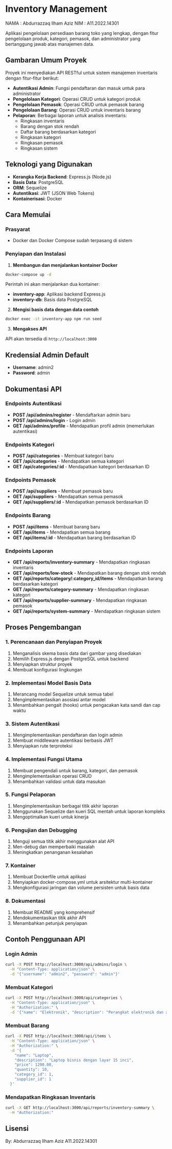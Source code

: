# Inventory Management

NAMA  : Abdurrazzaq Ilham Aziz
NIM   : A11.2022.14301

Aplikasi pengelolaan persediaan barang toko yang lengkap, dengan fitur pengelolaan produk, kategori, pemasok, dan administrator yang bertanggung jawab atas manajemen data.

## Gambaran Umum Proyek

Proyek ini menyediakan API RESTful untuk sistem manajemen inventaris dengan fitur-fitur berikut:

- **Autentikasi Admin**: Fungsi pendaftaran dan masuk untuk para administrator
- **Pengelolaan Kategori**: Operasi CRUD untuk kategori produk
- **Pengelolaan Pemasok**: Operasi CRUD untuk pemasok barang
- **Pengelolaan Barang**: Operasi CRUD untuk inventaris barang
- **Pelaporan**: Berbagai laporan untuk analisis inventaris:
  - Ringkasan inventaris
  - Barang dengan stok rendah
  - Daftar barang berdasarkan kategori
  - Ringkasan kategori
  - Ringkasan pemasok
  - Ringkasan sistem

## Teknologi yang Digunakan

- **Kerangka Kerja Backend**: Express.js (Node.js)
- **Basis Data**: PostgreSQL
- **ORM**: Sequelize
- **Autentikasi**: JWT (JSON Web Tokens)
- **Kontainerisasi**: Docker

## Cara Memulai

### Prasyarat

- Docker dan Docker Compose sudah terpasang di sistem

### Penyiapan dan Instalasi

1. **Membangun dan menjalankan kontainer Docker**

```bash
docker-compose up -d
```

Perintah ini akan menjalankan dua kontainer:
- **inventory-app**: Aplikasi backend Express.js
- **inventory-db**: Basis data PostgreSQL

2. **Mengisi basis data dengan data contoh**

```bash
docker exec -it inventory-app npm run seed
```

3. **Mengakses API**

API akan tersedia di `http://localhost:3000`

## Kredensial Admin Default

- **Username**: admin2
- **Password**: admin

## Dokumentasi API

### Endpoints Autentikasi

- **POST /api/admins/register** - Mendaftarkan admin baru
- **POST /api/admins/login** - Login admin
- **GET /api/admins/profile** - Mendapatkan profil admin (memerlukan autentikasi)

### Endpoints Kategori

- **POST /api/categories** - Membuat kategori baru
- **GET /api/categories** - Mendapatkan semua kategori
- **GET /api/categories/:id** - Mendapatkan kategori berdasarkan ID

### Endpoints Pemasok

- **POST /api/suppliers** - Membuat pemasok baru
- **GET /api/suppliers** - Mendapatkan semua pemasok
- **GET /api/suppliers/:id** - Mendapatkan pemasok berdasarkan ID

### Endpoints Barang

- **POST /api/items** - Membuat barang baru
- **GET /api/items** - Mendapatkan semua barang
- **GET /api/items/:id** - Mendapatkan barang berdasarkan ID

### Endpoints Laporan

- **GET /api/reports/inventory-summary** - Mendapatkan ringkasan inventaris
- **GET /api/reports/low-stock** - Mendapatkan barang dengan stok rendah
- **GET /api/reports/category/:category_id/items** - Mendapatkan barang berdasarkan kategori
- **GET /api/reports/category-summary** - Mendapatkan ringkasan kategori
- **GET /api/reports/supplier-summary** - Mendapatkan ringkasan pemasok
- **GET /api/reports/system-summary** - Mendapatkan ringkasan sistem

## Proses Pengembangan

### 1. Perencanaan dan Penyiapan Proyek

1. Menganalisis skema basis data dari gambar yang disediakan
2. Memilih Express.js dengan PostgreSQL untuk backend
3. Menyiapkan struktur proyek
4. Membuat konfigurasi lingkungan

### 2. Implementasi Model Basis Data

1. Merancang model Sequelize untuk semua tabel
2. Mengimplementasikan asosiasi antar model
3. Menambahkan pengait (hooks) untuk pengacakan kata sandi dan cap waktu

### 3. Sistem Autentikasi

1. Mengimplementasikan pendaftaran dan login admin
2. Membuat middleware autentikasi berbasis JWT
3. Menyiapkan rute terproteksi

### 4. Implementasi Fungsi Utama

1. Membuat pengendali untuk barang, kategori, dan pemasok
2. Mengimplementasikan operasi CRUD
3. Menambahkan validasi untuk data masukan

### 5. Fungsi Pelaporan

1. Mengimplementasikan berbagai titik akhir laporan
2. Menggunakan Sequelize dan kueri SQL mentah untuk laporan kompleks
3. Mengoptimalkan kueri untuk kinerja

### 6. Pengujian dan Debugging

1. Menguji semua titik akhir menggunakan alat API
2. Men-debug dan memperbaiki masalah
3. Meningkatkan penanganan kesalahan

### 7. Kontainer

1. Membuat Dockerfile untuk aplikasi
2. Menyiapkan docker-compose.yml untuk arsitektur multi-kontainer
3. Mengkonfigurasi jaringan dan volume persisten untuk basis data

### 8. Dokumentasi

1. Membuat README yang komprehensif
2. Mendokumentasikan titik akhir API
3. Menambahkan petunjuk penyiapan

## Contoh Penggunaan API

### Login Admin

```bash
curl -X POST http://localhost:3000/api/admins/login \
  -H "Content-Type: application/json" \
  -d '{"username": "admin2", "password": "admin"}'
```

### Membuat Kategori

```bash
curl -X POST http://localhost:3000/api/categories \
  -H "Content-Type: application/json" \
  -H "Authorization:" \
  -d '{"name": "Elektronik", "description": "Perangkat elektronik dan aksesorisnya"}'
```

### Membuat Barang

```bash
curl -X POST http://localhost:3000/api/items \
  -H "Content-Type: application/json" \
  -H "Authorization:" \
  -d '{
    "name": "Laptop",
    "description": "Laptop bisnis dengan layar 15 inci",
    "price": 1200.00,
    "quantity": 10,
    "category_id": 1,
    "supplier_id": 1
  }'
```

### Mendapatkan Ringkasan Inventaris

```bash
curl -X GET http://localhost:3000/api/reports/inventory-summary \
  -H "Authorization:"
```

## Lisensi
By: Abdurrazzaq Ilham Aziz A11.2022.14301
